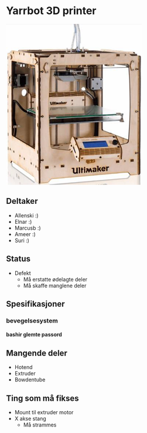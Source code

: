 # Yarrbot 3D printer
![Yarr](ULTIMAKER-ORIGINAL.jpg)


## Deltaker
- Allenski :)
- Elnar :)
- Marcusb :)
- Ameer :)
- Suri :)

## Status
- Defekt
	- Må erstatte ødelagte deler
	- Må skaffe manglene deler

## Spesifikasjoner
### bevegelsesystem
#### bashir glemte passord
## Mangende deler
- Hotend
- Extruder
- Bowdentube

## Ting som må fikses
- Mount til extruder motor
- X akse stang
	- Må strammes
